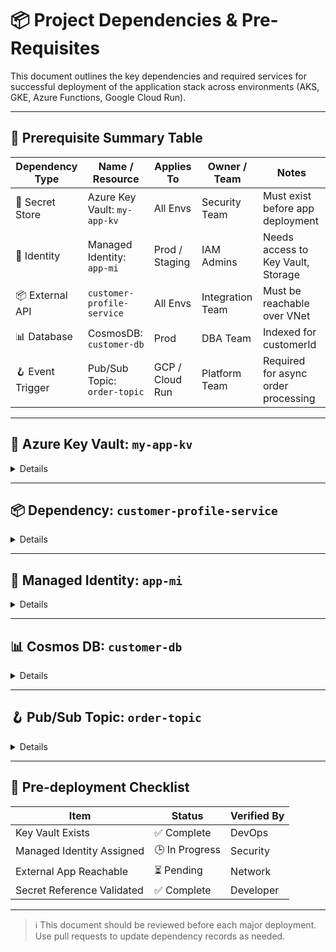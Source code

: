 # 📦 Project Dependencies & Pre-Requisites

This document outlines the key dependencies and required services for successful deployment of the application stack across environments (AKS, GKE, Azure Functions, Google Cloud Run).

---

## 🧱 Prerequisite Summary Table

| Dependency Type   | Name / Resource                     | Applies To       | Owner / Team     | Notes                                              |
|-------------------|--------------------------------------|------------------|------------------|----------------------------------------------------|
| 🔐 Secret Store    | Azure Key Vault: `my-app-kv`         | All Envs         | Security Team    | Must exist before app deployment                   |
| 🪪 Identity         | Managed Identity: `app-mi`           | Prod / Staging   | IAM Admins       | Needs access to Key Vault, Storage                 |
| 📦 External API     | `customer-profile-service`           | All Envs         | Integration Team | Must be reachable over VNet                        |
| 📊 Database         | CosmosDB: `customer-db`              | Prod             | DBA Team         | Indexed for customerId                             |
| 🪝 Event Trigger    | Pub/Sub Topic: `order-topic`         | GCP / Cloud Run  | Platform Team    | Required for async order processing                |

---

## 🔐 Azure Key Vault: `my-app-kv`

<details>
<summary>Details</summary>

- **Type**: Azure Key Vault  
- **Required For**: Storing `DB_PASSWORD`, `JWT_SECRET`  
- **Access Control**: Managed Identity `app-mi` must have `get` and `list` permissions  
- **Environment**: All (Dev, Staging, Prod)  
- **Reference**: Vault URI must be configured in app settings  

</details>

---

## 📦 Dependency: `customer-profile-service`

<details>
<summary>Details</summary>

- **Interface**: REST (v1)  
- **Base URL**: `https://profile.internal/api/v1`  
- **Auth**: Internal token (shared secret)  
- **Availability**: Must be reachable in all environments  
- **Owner**: Integration Team  

</details>

---

## 🪪 Managed Identity: `app-mi`

<details>
<summary>Details</summary>

- **Purpose**: Used to access Azure Key Vault and Cosmos DB  
- **Environment**: Staging, Prod  
- **Permissions Required**:  
  - Key Vault: `get`, `list`  
  - Cosmos DB: read/write access  

</details>

---

## 📊 Cosmos DB: `customer-db`

<details>
<summary>Details</summary>

- **Type**: Azure Cosmos DB for MongoDB API  
- **Environment**: Production  
- **Key Usage**: Customer profile storage  
- **Indexes**: Must include `customerId`, `email` for performance  
- **Owner**: DBA Team  

</details>

---

## 🪝 Pub/Sub Topic: `order-topic`

<details>
<summary>Details</summary>

- **Platform**: Google Cloud Pub/Sub  
- **Used By**: Order service running in Cloud Run  
- **Access**: Publisher rights for `order-service@project.iam.gserviceaccount.com`  
- **Environment**: All  
- **Notes**: Configure dead-letter topic and retry policy  

</details>

---

## 🚦 Pre-deployment Checklist

| Item                         | Status       | Verified By |
|------------------------------|--------------|--------------|
| Key Vault Exists             | ✅ Complete  | DevOps       |
| Managed Identity Assigned    | 🕒 In Progress | Security     |
| External App Reachable       | ⏳ Pending   | Network      |
| Secret Reference Validated   | ✅ Complete  | Developer    |

---

> ℹ️ This document should be reviewed before each major deployment. Use pull requests to update dependency records as needed.
